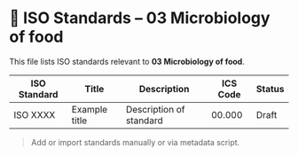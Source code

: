 # 📄 ISO Standards – 03 Microbiology of food

This file lists ISO standards relevant to **03 Microbiology of food**.

| ISO Standard | Title | Description | ICS Code | Status |
|--------------|-------|-------------|----------|--------|
| ISO XXXX     | Example title | Description of standard | 00.000 | Draft |

> Add or import standards manually or via metadata script.
